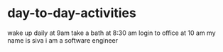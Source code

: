 # day-to-day-activities
wake up daily at 9am
take a bath at 8:30 am
login to office at 10 am
my name is siva
i am a software engineer
